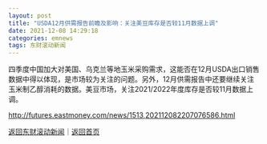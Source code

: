 ```yaml
---
layout: post
title: "USDA12月供需报告前瞻及影响：关注美豆库存是否较11月数据上调"
date: 2021-12-08 14:29:18
categories: emnews
tags: 东财滚动新闻
---
```


四季度中国加大对美国、乌克兰等地玉米采购需求，这能否在12月USDA出口销售数据中得以体现，是市场较为关注的问题。另外，12月供需报告中还要继续关注玉米制乙醇消耗的数据。美豆市场，关注2021/2022年度库存是否较11月数据上调。

<http://futures.eastmoney.com/news/1513,202112082207076586.html>

[返回东财滚动新闻](//finews.withounder.com/emnews/)｜[返回首页](//finews.withounder.com/)